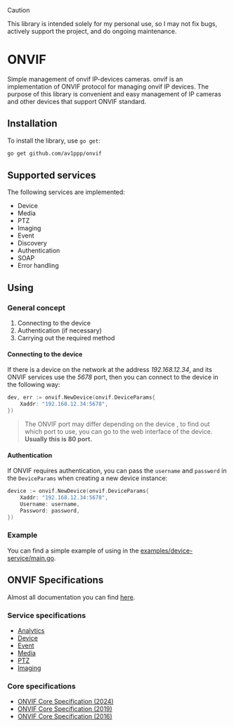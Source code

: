 > [!CAUTION]
> This library is intended solely for my personal use, so I may not fix bugs, actively support
> the project, and do ongoing maintenance.

# ONVIF

Simple management of onvif IP-devices cameras. onvif is an implementation of ONVIF protocol for
managing onvif IP devices. The purpose of this library is convenient and easy management of IP
cameras and other devices that support ONVIF standard.

## Installation

To install the library, use `go get`:

```sh
go get github.com/av1ppp/onvif
```

## Supported services

The following services are implemented:

- Device
- Media
- PTZ
- Imaging
- Event
- Discovery
- Authentication
- SOAP
- Error handling

## Using

### General concept

1. Connecting to the device
2. Authentication (if necessary)
3. Carrying out the required method

#### Connecting to the device

If there is a device on the network at the address _192.168.12.34_, and its ONVIF services use the
_5678_ port, then you can connect to the device in the following way:

```go
dev, err := onvif.NewDevice(onvif.DeviceParams{
    Xaddr: "192.168.12.34:5678",
})
```

> The ONVIF port may differ depending on the device , to find out which port to use, you can go
> to the web interface of the device. **Usually this is 80 port.**

#### Authentication

If ONVIF requires authentication, you can pass the `username` and `password` in the `DeviceParams`
when creating a new device instance:

```go
device := onvif.NewDevice(onvif.DeviceParams{
    Xaddr: "192.168.12.34:5678",
    Username: username,
    Password: password,
})
```

### Example

You can find a simple example of using in the
[examples/device-service/main.go](./examples/device-service/main.go).

## ONVIF Specifications

Almost all documentation you can find [here](https://www.onvif.org/profiles/specifications).

### Service specifications

- [Analytics](http://www.onvif.org/ver20/analytics/wsdl)
- [Device](http://www.onvif.org/ver10/device/wsdl)
- [Event](http://www.onvif.org/ver10/event/wsdl)
- [Media](http://www.onvif.org/ver10/media/wsdl)
- [PTZ](http://www.onvif.org/ver20/ptz/wsdl)
- [Imaging](http://www.onvif.org/ver20/imaging/wsdl)

### Core specifications

- [ONVIF Core Specification (2024)](./docs/ONVIF-Core-Specification-2024.pdf)
- [ONVIF Core Specification (2019)](./docs/ONVIF-Core-Specification-2019.pdf)
- [ONVIF Core Specification (2016)](./docs/ONVIF-Core-Specification-2016.pdf)
